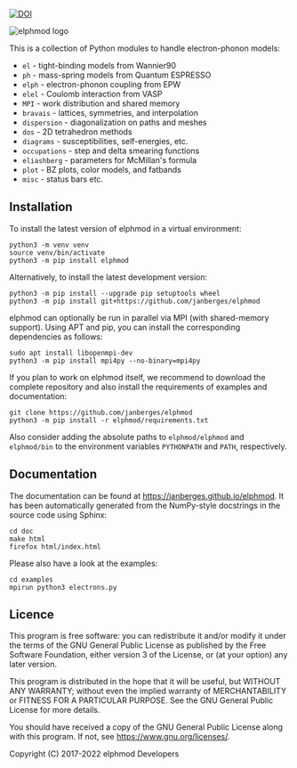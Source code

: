 [![DOI](https://zenodo.org/badge/330427606.svg)](https://zenodo.org/badge/latestdoi/330427606)

![elphmod logo](https://raw.githubusercontent.com/janberges/elphmod/master/logo/logo.svg)

This is a collection of Python modules to handle electron-phonon models:

* `el` - tight-binding models from Wannier90
* `ph` - mass-spring models from Quantum ESPRESSO
* `elph` - electron-phonon coupling from EPW
* `elel` - Coulomb interaction from VASP
* `MPI` - work distribution and shared memory
* `bravais` - lattices, symmetries, and interpolation
* `dispersion` - diagonalization on paths and meshes
* `dos` - 2D tetrahedron methods
* `diagrams` - susceptibilities, self-energies, etc.
* `occupations` - step and delta smearing functions
* `eliashberg` - parameters for McMillan's formula
* `plot` - BZ plots, color models, and fatbands
* `misc` - status bars etc.

## Installation

To install the latest version of elphmod in a virtual environment:

    python3 -m venv venv
    source venv/bin/activate
    python3 -m pip install elphmod

Alternatively, to install the latest development version:

    python3 -m pip install --upgrade pip setuptools wheel
    python3 -m pip install git+https://github.com/janberges/elphmod

elphmod can optionally be run in parallel via MPI (with shared-memory support).
Using APT and pip, you can install the corresponding dependencies as follows:

    sudo apt install libopenmpi-dev
    python3 -m pip install mpi4py --no-binary=mpi4py

If you plan to work on elphmod itself, we recommend to download the complete
repository and also install the requirements of examples and documentation:

    git clone https://github.com/janberges/elphmod
    python3 -m pip install -r elphmod/requirements.txt

Also consider adding the absolute paths to `elphmod/elphmod` and `elphmod/bin`
to the environment variables `PYTHONPATH` and `PATH`, respectively.

## Documentation

The documentation can be found at <https://janberges.github.io/elphmod>. It has
been automatically generated from the NumPy-style docstrings in the source code
using Sphinx:

    cd doc
    make html
    firefox html/index.html

Please also have a look at the examples:

    cd examples
    mpirun python3 electrons.py

## Licence

This program is free software: you can redistribute it and/or modify it under
the terms of the GNU General Public License as published by the Free Software
Foundation, either version 3 of the License, or (at your option) any later
version.

This program is distributed in the hope that it will be useful, but WITHOUT ANY
WARRANTY; without even the implied warranty of MERCHANTABILITY or FITNESS FOR A
PARTICULAR PURPOSE. See the GNU General Public License for more details.

You should have received a copy of the GNU General Public License along with
this program. If not, see <https://www.gnu.org/licenses/>.

Copyright (C) 2017-2022 elphmod Developers
